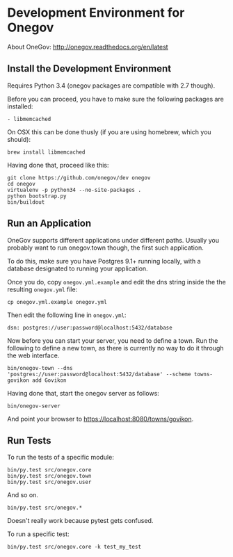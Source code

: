# Development Environment for Onegov

About OneGov: http://onegov.readthedocs.org/en/latest

## Install the Development Environment

Requires Python 3.4 (onegov packages are compatible with 2.7 though).

Before you can proceed, you have to make sure the following packages are
installed:

    - libmemcached

On OSX this can be done thusly (if you are using homebrew, which you should):

    brew install libmemcached

Having done that, proceed like this:

    git clone https://github.com/onegov/dev onegov
    cd onegov
    virtualenv -p python34 --no-site-packages .
    python bootstrap.py
    bin/buildout

## Run an Application

OneGov supports different applications under different paths. Usually you
probably want to run onegov.town though, the first such application.

To do this, make sure you have Postgres 9.1+ running locally, with a database
designated to running your application.

Once you do, copy `onegov.yml.example` and edit the dns string inside the
the resulting `onegov.yml` file:

    cp onegov.yml.example onegov.yml

Then edit the following line in `onegov.yml`:

    dsn: postgres://user:password@localhost:5432/database

Now before you can start your server, you need to define a town. Run the
following to define a new town, as there is currently no way to do it through
the web interface.

    bin/onegov-town --dns 'postgres://user:password@localhost:5432/database' --scheme towns-govikon add Govikon 

Having done that, start the onegov server as follows:

    bin/onegov-server

And point your browser to
[https://localhost:8080/towns/govikon](https://localhost:8080/towns/govikon).

## Run Tests

To run the tests of a specific module:

    bin/py.test src/onegov.core
    bin/py.test src/onegov.town
    bin/py.test src/onegov.user

And so on.

    bin/py.test src/onegov.*

Doesn't really work because pytest gets confused.

To run a specific test:

    bin/py.test src/onegov.core -k test_my_test
